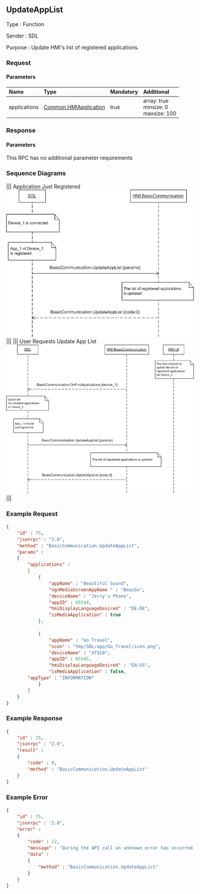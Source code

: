 ## UpdateAppList

Type
: Function

Sender
: SDL

Purpose
: Update HMI's list of registered applications.


### Request

#### Parameters

|Name|Type|Mandatory|Additional|
|:---|:---|:--------|:---------|
|applications|[Common.HMIApplication](../../Common/Structs/index.md#hmiapplication)|true|array: true<br>minsize: 0<br>maxsize: 100|

### Response

#### Parameters

This RPC has no additional parameter requirements

### Sequence Diagrams
|||
Application Just Registered
![UpdateAppList](./assets/UpdateAppListAppRegister.png)
|||
|||
User Requests Update App List
![UpdateAppList](./assets/UpdateAppListUser.png)
|||

### Example Request

```json
{
	"id" : 75,
	"jsonrpc" : "2.0",
	"method" : "BasicCommunication.UpdateAppList",
	"params" :
	{
		"applications" :
		[
			{
				"appName" : "Beautiful Sound",
				"ngnMediaScreenAppName " : "BeauSo",
				"deviceName" : "Jerry`s Phone",
				"appID" : 65544,
				"hmiDisplayLanguageDesired" : "DE-DE",
				"isMediaApplication" : true
			},

			{
				"appName" : "Go Travel",
				"icon" : "tmp/SDL/app/Go_Travel/icon.png",
				"deviceName" : "XT910",
				"appID" : 65545,
				"hmiDisplayLanguageDesired" : "EN-US",
				"isMediaApplication" : false,
        "appType" : "INFORMATION"
			}
		]
	}
}
```
### Example Response

```json
{
	"id" : 75,
	"jsonrpc" : "2.0",
	"result" :
	{
		"code" : 0,
		"method" : "BasicCommunication.UpdateAppList"
	}
}
```

### Example Error

```json
{
	"id" : 75,
	"jsonrpc" : "2.0",
	"error" :
	{
		"code" : 22,
		"message" : "During the API call an unknown error has occurred.",
		"data" :
		{
			"method" : "BasicCommunication.UpdateAppList"
		}
	}
}
```
